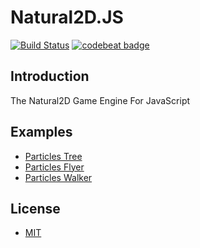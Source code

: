 # Natural2D.JS
[![Build Status](https://travis-ci.org/experdot/Natural2D.JS.svg?branch=master)](https://travis-ci.org/experdot/Natural2D.JS) [![codebeat badge](https://codebeat.co/badges/88011fec-7b87-4948-bff6-c391a5055c88)](https://codebeat.co/projects/github-com-experdot-natural2d-js-master)

## Introduction
The Natural2D Game Engine For JavaScript

## Examples
- [Particles Tree](https://experdot.github.io/Natural2D.JS/views/particles.html?scene=tree)
- [Particles Flyer](https://experdot.github.io/Natural2D.JS/views/particles.html?scene=flyer)
- [Particles Walker](https://experdot.github.io/Natural2D.JS/views/particles.html?scene=tree)

## License
- [MIT](./LICENSE)

